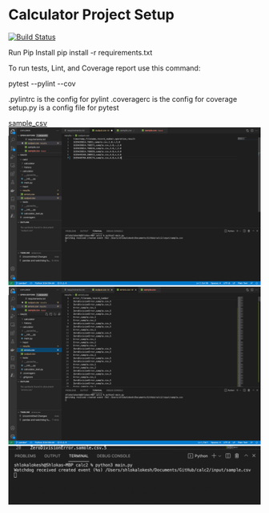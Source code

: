 # Calculator Project Setup
[![Build Status](https://app.travis-ci.com/kaw393939/calc2.svg?branch=main)](https://app.travis-ci.com/kaw393939/calc2)

Run Pip Install
pip install -r requirements.txt

To run tests, Lint, and Coverage report use this command:

pytest  --pylint --cov

.pylintrc is the config for pylint
.coveragerc is the config for coverage
setup.py is a config file for pytest

[sample_csv](screenshots/sample_csv.png)
![output_csv](screenshots/output.png)
![error_csv](screenshots/errors.png)
![watchdog](screenshots/running_watchdog.png)
